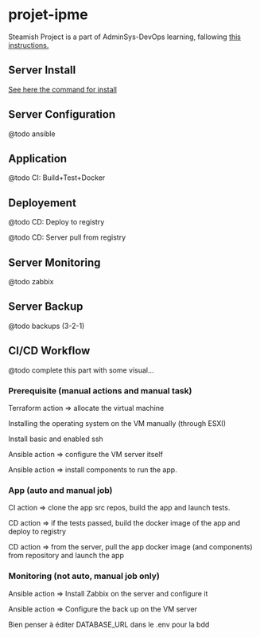 # projet-ipme
Steamish
Project is a part of AdminSys-DevOps learning, fallowing [this instructions.](https://lenaic.notion.site/valuation-de-fin-d-ann-e-de-test-63c31988c34c4ef4ae166945f8d25313)

## Server Install
[See here the command for install](https://github.com/Psoume/projet-ipme/blob/main/Scripts/command.md)

## Server Configuration
@todo ansible

## Application
@todo CI: Build+Test+Docker


## Deployement
@todo CD: Deploy to registry

@todo CD: Server pull from registry


## Server Monitoring
@todo zabbix


## Server Backup
@todo backups (3-2-1)

## CI/CD Workflow
@todo complete this part with some visual...

### Prerequisite (manual actions and manual task)
Terraform action => allocate the virtual machine

Installing the operating system on the VM manually (through ESXI)

Install basic and enabled ssh

Ansible action => configure the VM server itself

Ansible action => install components to run the app.

### App (auto and manual job)
CI action => clone the app src repos, build the app and launch tests. 

CD action => if the tests passed, build the docker image of the app and deploy to registry

CD action => from the server, pull the app docker image (and components) from repository and launch the app

### Monitoring (not auto, manual job only)
Ansible action => Install Zabbix on the server and configure it

Ansible action => Configure the back up on the VM server


Bien penser à éditer DATABASE_URL dans le .env pour la bdd
